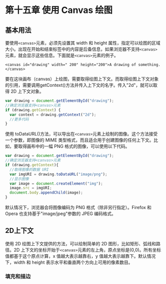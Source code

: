 # 第十五章 使用 Canvas 绘图

## 基本用法

要使用`<canvas>`元素，必须先设置其 width 和 height 属性，指定可以绘图的区域大小。出现在开始和结束标签中的内容是后备信息，如果浏览器不支持`<canvas>`元素，就会显示这些信息。下面就是`<canvas>`元素的例子。

`<canvas id="drawing" width=" 200" height="200">A drawing of something.</canvas>`

要在这块画布（canvas）上绘图，需要取得绘图上下文。而取得绘图上下文对象的引用，需要调用getContext()方法并传入上下文的名字。传入"2d"，就可以取得 2D 上下文对象。

```js
var drawing = document.getElementById("drawing");
//确定浏览器支持<canvas>元素
if (drawing.getContext) {
  var context = drawing.getContext("2d");
  //更多代码
}
```

使用 toDataURL()方法，可以导出在`<canvas>`元素上绘制的图像。这个方法接受一个参数，即图像的 MIME 类型格式，而且适合用于创建图像的任何上下文。比如，要取得画布中的一幅 PNG 格式的图像，可以使用以下代码。

```js
var drawing = document.getElementById("drawing");
//确定浏览器支持<canvas>元素
if (drawing.getContext){
  //取得图像的数据 URI
  var imgURI = drawing.toDataURL("image/png");
  //显示图像
  var image = document.createElement("img");
  image.src = imgURI;
  document.body.appendChild(image);
}
```

默认情况下，浏览器会将图像编码为 PNG 格式（除非另行指定）。Firefox 和 Opera 也支持基于"image/jpeg"参数的 JPEG 编码格式。

## 2D上下文

使用 2D 绘图上下文提供的方法，可以绘制简单的 2D 图形，比如矩形、弧线和路径。2D 上下文的坐标开始于`<canvas>`元素的左上角，原点坐标是(0,0)。所有坐标值都基于这个原点计算，x 值越大表示越靠右，y 值越大表示越靠下。默认情况下，width 和 height 表示水平和垂直两个方向上可用的像素数目。

### 填充和描边

